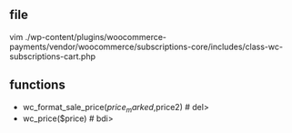 ## file
vim ./wp-content/plugins/woocommerce-payments/vendor/woocommerce/subscriptions-core/includes/class-wc-subscriptions-cart.php

## functions
- wc_format_sale_price($price_marked,$price2) # del>
- wc_price($price) # bdi>
